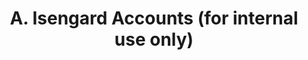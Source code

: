 ---
weight: 1
title: A. Isengard Accounts (for internal use only)
description: Isengard accounts for internal use.
---